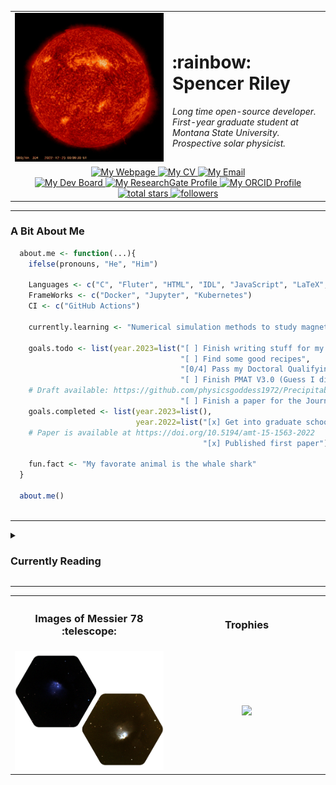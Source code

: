 
<table>
  <tr>
    <td width="50%" align="center"><img src="./sdo_vid.gif"></td>
    <td width="50%" align="left"><h1>:rainbow: Spencer Riley</h1>
      <i>
        Long time open-source developer. First-year graduate student at Montana State University. Prospective solar physicist.
      </i>
    </td>
  </tr>
  <tr>
    <td colspan=2 align="center">
            <a href="https://sriley.dev">
              <img title="My Webpage" src="https://img.shields.io/badge/sriley.dev-46a2f1.svg?&style=flat-square&logo=Google-Chrome&logoColor=white"/>
          </a>
          <a href="https://cv.sriley.dev">
            <img title="My CV" src="https://custom-icon-badges.demolab.com/badge/CV-46a2f1.svg?color=46a2f1&style=flat-square&labelColor=46a2f1&logo=log"/>
          </a>
          <a href="mailto:academic@sriley.dev">
            <img title="My Email" src="https://custom-icon-badges.demolab.com/badge/academic@sriley.dev-46a2f1.svg?color=46a2f1&style=flat-square&labelColor=46a2f1&logo=mail"/>
          </a>
          <br>
          <a href="https://board.sriley.dev">
            <img title="My Dev Board" src="https://img.shields.io/badge/Trello-0052CC.svg?&style=flat-square&logo=Trello&logoColor=white"/>
          </a>
          <a href="https://rgate.sriley.dev">       
            <img title="My ResearchGate Profile" src="https://img.shields.io/badge/-ResearchGate-00CCBB.svg?&style=flat-square&logo=researchgate&logoColor=white"/>
          </a>
          <a href="https://orcid.org/0000-0001-7949-9163">
            <img title="My ORCID Profile" src="https://img.shields.io/badge/0000&#8208;0001&#8208;7949&#8208;9163-A6CE39.svg?&style=flat-square&logo=orcid&logoColor=white"/>
          </a>
          <br>
          <a href="https://github.com/PharaohCola13?tab=repositories&sort=stargazers">
            <img alt="total stars" title="Total stars on GitHub" src="https://custom-icon-badges.demolab.com/github/stars/PharaohCola13?color=55960c&style=flat-square&labelColor=488207&logo=star"/>
          </a>
              <a href="https://github.com/PharaohCola13?tab=followers">
                <img alt="followers" title="Follow me on Github" src="https://custom-icon-badges.demolab.com/github/followers/PharaohCola13?color=236ad3&labelColor=1155ba&style=flat-square&logo=person-add&logoColor=white"/>
              </a>
            </td>
        </tr>
</table>
<hr>
<h3>A Bit About Me</h3>

```R
  about.me <- function(...){
    ifelse(pronouns, "He", "Him")
  
    Languages <- c("C", "Fluter", "HTML", "IDL", "JavaScript", "LaTeX", "Python", "R", "Shell")
    FrameWorks <- c("Docker", "Jupyter", "Kubernetes")
    CI <- c("GitHub Actions")

    currently.learning <- "Numerical simulation methods to study magnetohydrodynamics."

    goals.todo <- list(year.2023=list("[ ] Finish writing stuff for my blog",
                                      "[ ] Find some good recipes", 
                                      "[0/4] Pass my Doctoral Qualifying Exams",
                                      "[ ] Finish PMAT V3.0 (Guess I didn't finish this yet)",
    # Draft available: https://github.com/physicsgoddess1972/Precipitable-Water-Model/blob/paper/paper.pdf
                                      "[ ] Finish a paper for the Journal of Open Source Software"))
    goals.completed <- list(year.2023=list(),
                            year.2022=list("[x] Get into graduate school",
    # Paper is available at https://doi.org/10.5194/amt-15-1563-2022
                                           "[x] Published first paper"))
                                            
    fun.fact <- "My favorate animal is the whale shark"
  }
  
  about.me()
  
```
<hr>
<details>
<summary><h3> Currently Reading </h3></summary>
<!-- READINGLIST:START -->
 
:blue_book:[Klimchuk_2008: [Highly Efficient Modeling of Dynamic Coronal Loops]](https://ui.adsabs.harvard.edu/abs/2008ApJ...682.1351K/abstract)

:blue_book:[Liu_2013: [Determining Heating Rates in Reconnection Formed Flare Loops of the M8.0 Flare on 2005 May 13]](https://ui.adsabs.harvard.edu/abs/2013ApJ...770..111L/abstract)

:blue_book:[Rajhans_2022: [Flows in Enthalpy-based Thermal Evolution of Loops]](https://ui.adsabs.harvard.edu/abs/2022ApJ...924...13R/abstract)

:notebook_with_decorative_cover:[Mason_2019: [Observations of Solar Coronal Rain in Null Point Topologies]](https://ui.adsabs.harvard.edu/abs/2019ApJ...874L..33M/abstract)

:notebook_with_decorative_cover:[Priya_2018: [Observations of Running Penumbral Waves Emerging in a Sunspot]](https://ui.adsabs.harvard.edu/abs/2018ApJ...852...15P/abstract)

:notebook_with_decorative_cover:[Freij_2014: [The Detection of Upwardly Propagating Waves Channeling Energy from the Chromosphere to the Low Corona]](https://ui.adsabs.harvard.edu/abs/2014ApJ...791...61F/abstract)

:notebook_with_decorative_cover:[Bicz_2022: [Starspot Modeling and Flare Analysis on Selected Main-sequence M-type Stars]](https://ui.adsabs.harvard.edu/abs/2022ApJ...935..102B/abstract)

:notebook_with_decorative_cover:[Cargill_2006: [On the Temperature-Emission Measure Distribution in Stellar Coronae]](https://ui.adsabs.harvard.edu/abs/2006ApJ...643..438C/abstract)

:notebook_with_decorative_cover:[Lynch_2022: [Connecting Solar and Stellar Flares/CMEs: Expanding Heliophysics to Encompass Exoplanetary Space Weather]](https://ui.adsabs.harvard.edu/abs/2022arXiv221006476L/abstract)

<!-- READINGLIST:END -->
</details>
<hr>

<table>
  <tr>
    <th><h3>Images of Messier 78 :telescope:</h3></th>
    <th><h3>Trophies</h3></th>
  </tr>
  <tr>
    <td width="50%" align="center"><img src="./M78_woback.png"></td>
    <td width="50%" align="center"><img src="https://github-profile-trophy.vercel.app/?username=PharaohCola13&theme=discord&column=4" ></td>
  </tr>
</table>
